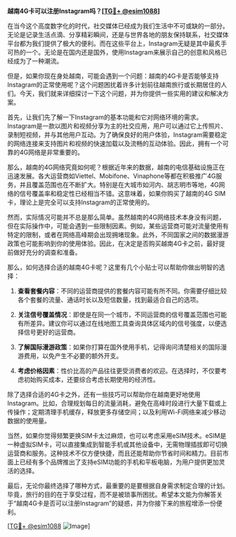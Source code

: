 **越南4G卡可以注册Instagram吗？[[TG💪+ @esim1088](https://t.me/s/esim1088)]**

在当今这个高度数字化的时代，社交媒体已经成为我们生活中不可或缺的一部分。无论是记录生活点滴、分享精彩瞬间，还是与世界各地的朋友保持联系，社交媒体平台都为我们提供了极大的便利。而在这些平台上，Instagram无疑是其中最炙手可热的一个。无论是在国内还是国外，使用Instagram来展示自己的创意和风格已经成为了一种潮流。

但是，如果你现在身处越南，可能会遇到一个问题：越南的4G卡是否能够支持Instagram的正常使用呢？这个问题困扰着许多计划前往越南旅行或长期居住的人们。今天，我们就来详细探讨一下这个问题，并为你提供一些实用的建议和解决方案。

首先，让我们先了解一下Instagram的基本功能和它对网络环境的需求。Instagram是一款以图片和视频分享为主的社交应用，用户可以通过它上传照片、录制短视频，并与其他用户互动。为了确保良好的用户体验，Instagram需要稳定的网络连接来支持图片和视频的快速加载以及流畅的互动体验。因此，拥有一个可靠的4G网络是非常重要的。

那么，越南的4G网络究竟如何呢？根据近年来的数据，越南的电信基础设施正在迅速发展。各大运营商如Viettel、Mobifone、Vinaphone等都在积极推广4G服务，并且覆盖范围也在不断扩大。特别是在大城市如河内、胡志明市等地，4G网络的信号覆盖率和稳定性已经相当不错。这意味着，如果你购买了越南的4G SIM卡，理论上是完全可以支持Instagram的正常使用的。

然而，实际情况可能并不总是那么简单。虽然越南的4G网络技术本身没有问题，但在实际操作中，可能会遇到一些限制因素。例如，某些运营商可能对流量使用有特定的限制，或者在网络高峰期会出现拥堵现象。此外，不同国家之间的数据漫游政策也可能影响到你的使用体验。因此，在决定是否购买越南4G卡之前，最好提前做好充分的调查和准备。

那么，如何选择合适的越南4G卡呢？这里有几个小贴士可以帮助你做出明智的选择：

1. **查看套餐内容**：不同的运营商提供的套餐内容可能有所不同。你需要仔细比较各个套餐的流量、通话时长以及短信数量，找到最适合自己的选项。
   
2. **关注信号覆盖情况**：即使是在同一个城市，不同运营商的信号覆盖范围也可能有所差异。建议你可以通过在线地图工具查询具体区域内的信号强度，以便选择信号更好的运营商。

3. **了解国际漫游政策**：如果你打算在国外使用手机，记得询问清楚相关的国际漫游费用，以免产生不必要的额外开支。

4. **考虑价格因素**：性价比高的产品往往更受消费者的欢迎。在选择时，不仅要考虑初始购买成本，还要综合考虑长期使用的经济性。

除了选择合适的4G卡之外，还有一些技巧可以帮助你在越南更好地使用Instagram。比如，合理规划每日的流量消耗，避免在高峰时段进行大量下载或上传操作；定期清理手机缓存，释放更多存储空间；以及利用Wi-Fi网络来减少移动数据的使用量。

当然，如果你觉得频繁更换SIM卡太过麻烦，也可以考虑采用eSIM技术。eSIM是一种虚拟SIM卡，可以直接集成到智能手机或其他设备中，无需物理插拔即可切换运营商和服务。这种技术不仅方便快捷，而且还能帮助你节省时间和精力。目前市面上已经有多个品牌推出了支持eSIM功能的手机和平板电脑，为用户提供更加灵活的选择。

最后，无论你最终选择了哪种方式，最重要的是要根据自身需求制定合理的计划。毕竟，旅行的目的在于享受过程，而不是被琐事所困扰。希望本文能为你解答关于“越南4G卡是否可以注册Instagram”的疑惑，并为你接下来的旅程增添一份便利。

[[TG💪+ @esim1088](https://t.me/s/esim1088) ![Image](https://i.postimg.cc/4NQfJmqS/Snipaste-2025-05-13-00-14-12.png)]